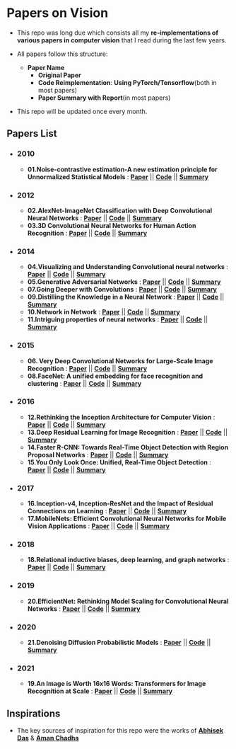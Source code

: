 # Papers on Vision

- This repo was long due which consists all my **re-implementations of various papers in computer vision** that I read during the last few years.

- All papers follow this structure:
  * **Paper Name**
    - **Original Paper**
    - **Code Reimplementation**: **Using PyTorch/Tensorflow**(both in most papers)
    - **Paper Summary with Report**(in most papers)
    
- This repo will be updated once every month.
 
## Papers List

- ### 2010
  - **01.Noise-contrastive estimation-A new estimation principle for Unnormalized Statistical Models** : [**Paper**](https://proceedings.mlr.press/v9/gutmann10a/gutmann10a.pdf) || [**Code**](https://github.com/AdiNarendra98/Papers-on-Vision/tree/main/Re-Implementations/01.Noise-contrastive%20estimation-A%20new%20estimation%20principle%20for%20unnormalized%20statistical%20models) || [**Summary**](https://github.com/AdiNarendra98/Papers-on-Vision/tree/main/Paper%20Summaries/01.Noise-contrastive%20estimation-A%20new%20estimation%20principle%20for%20unnormalized%20statistical%20models)

- ### 2012
  - **02.AlexNet-ImageNet Classification with Deep Convolutional Neural Networks** : [**Paper**](https://github.com/AdiNarendra98/Papers-on-Vision/tree/main/Paper%20Summaries/02.ImageNet%20Classification%20with%20Deep%20Convolutional%20Neural%20Networks%20) || [**Code**](https://github.com/AdiNarendra98/Papers-on-Vision/tree/main/Re-Implementations/02.ImageNet%20Classification%20with%20Deep%20Convolutional%20Neural%20Networks%20) || [**Summary**](https://github.com/AdiNarendra98/Papers-on-Vision/tree/main/Paper%20Summaries/02.ImageNet%20Classification%20with%20Deep%20Convolutional%20Neural%20Networks%20)
  - **03.3D Convolutional Neural Networks for Human Action Recognition** : [**Paper**](https://www.dbs.ifi.lmu.de/~yu_k/icml2010_3dcnn.pdf) || [**Code**](https://github.com/AdiNarendra98/Papers-on-Vision/tree/main/Re-Implementations/03.3D%20Convolutional%20Neural%20Networks%20for%20Human%20Action%20Recognition) || [**Summary**](https://github.com/AdiNarendra98/Papers-on-Vision/tree/main/Paper%20Summaries/03.3D%20Convolutional%20Neural%20Networks%20for%20Human%20Action%20Recognition)

- ### 2014
  - **04.Visualizing and Understanding Convolutional neural networks** : [**Paper**](https://cs.nyu.edu/~fergus/papers/zeilerECCV2014.pdf) || [**Code**](https://github.com/AdiNarendra98/Papers-on-Vision/tree/main/Re-Implementations/04.Visualizing%20and%20Understanding%20Convolutional%20Networks) || [**Summary**](https://github.com/AdiNarendra98/Papers-on-Vision/tree/main/Paper%20Summaries/04.Visualizing%20and%20Understanding%20Convolutional%20Networks)
  - **05.Generative Adversarial Networks** : [**Paper**](https://arxiv.org/abs/1406.2661) || [**Code**](https://github.com/AdiNarendra98/Papers-on-Vision/tree/main/Re-Implementations/05.Generative%20Adversarial%20Networks) || [**Summary**](https://github.com/AdiNarendra98/Papers-on-Vision/tree/main/Paper%20Summaries/05.Generative%20Adversarial%20Networks%20)
  - **07.Going Deeper with Convolutions** : [**Paper**](https://arxiv.org/abs/1409.4842) || [**Code**](https://github.com/AdiNarendra98/Papers-on-Vision/tree/main/Re-Implementations/07.Going%20Deeper%20with%20Convolutions) || [**Summary**](https://github.com/AdiNarendra98/Papers-on-Vision/blob/main/Paper%20Summaries/07.Going%20Deeper%20with%20Convolutions/readme.md)
  - **09.Distilling the Knowledge in a Neural Network** : [**Paper**](https://arxiv.org/abs/1503.02531) || [**Code**](https://github.com/AdiNarendra98/Papers-on-Vision/tree/main/Re-Implementations/09.Distilling%20the%20Knowledge%20in%20a%20Neural%20Network) || [**Summary**](https://github.com/AdiNarendra98/Papers-on-Vision/tree/main/Paper%20Summaries/09.Distilling%20the%20Knowledge%20in%20a%20Neural%20Network)
  - **10.Network in Network** : [**Paper**](https://arxiv.org/abs/1312.4400) || [**Code**](https://github.com/AdiNarendra98/Papers-on-Vision/tree/main/Re-Implementations/10.Network%20In%20Network) || [**Summary**](https://github.com/AdiNarendra98/Papers-on-Vision/tree/main/Paper%20Summaries/10.Network%20In%20Network)
  - **11.Intriguing properties of neural networks** : [**Paper**](https://arxiv.org/abs/1312.6199) || [**Code**](https://github.com/AdiNarendra98/Papers-on-Vision/tree/main/Re-Implementations/11.Intriguing%20properties%20of%20neural%20networks) || [**Summary**](https://github.com/AdiNarendra98/Papers-on-Vision/tree/main/Paper%20Summaries/11.Intriguing%20properties%20of%20neural%20networks)
  
- ### 2015
  - **06. Very Deep Convolutional Networks for Large-Scale Image Recognition** : [**Paper**](https://arxiv.org/abs/1409.1556) || [**Code**](https://github.com/AdiNarendra98/Papers-on-Vision/tree/main/Re-Implementations/06.Very%20Deep%20Convolutional%20Networks%20for%20Large-Scale%20Image%20Recognition%20) || [**Summary**](https://github.com/AdiNarendra98/Papers-on-Vision/tree/main/Paper%20Summaries/06.Very%20Deep%20Convolutional%20Networks%20for%20Large-Scale%20Image%20Recognition%20)
  - **08.FaceNet: A unified embedding for face recognition and clustering** : [**Paper**](https://arxiv.org/abs/1503.03832) || [**Code**](https://github.com/AdiNarendra98/Papers-on-Vision/tree/main/Re-Implementations/08.FaceNet-A%20Unified%20Embedding%20for%20Face%20Recognition%20and%20Clustering) || [**Summary**](https://github.com/AdiNarendra98/Papers-on-Vision/tree/main/Paper%20Summaries/08.FaceNet-A%20Unified%20Embedding%20for%20Face%20Recognition%20and%20Clustering)
 
- ### 2016
  - **12.Rethinking the Inception Architecture for Computer Vision** : [**Paper**](https://arxiv.org/abs/1512.00567) || [**Code**](https://github.com/AdiNarendra98/Papers-on-Vision/tree/main/Re-Implementations/12.Rethinking%20the%20Inception%20Architecture%20for%20Computer%20Vision) || [**Summary**](https://github.com/AdiNarendra98/Papers-on-Vision/tree/main/Paper%20Summaries/12.Rethinking%20the%20Inception%20Architecture%20for%20Computer%20Vision)
  - **13.Deep Residual Learning for Image Recognition** : [**Paper**](https://arxiv.org/abs/1512.03385) || [**Code**](https://github.com/AdiNarendra98/Papers-on-Vision/tree/main/Re-Implementations/13.Deep%20Residual%20Learning%20for%20Image%20Recognition) || [**Summary**](https://github.com/AdiNarendra98/Papers-on-Vision/tree/main/Paper%20Summaries/13.Deep%20Residual%20Learning%20for%20Image%20Recognition)
  - **14.Faster R-CNN: Towards Real-Time Object Detection with Region Proposal Networks** : [**Paper**](https://arxiv.org/abs/1506.01497) || [**Code**](https://github.com/AdiNarendra98/Papers-on-Vision/tree/main/Re-Implementations/14.Faster%20R-CNN-Towards%20Real-Time%20Object%20Detection%20with%20Region%20Proposal%20Networks) || [**Summary**](https://github.com/AdiNarendra98/Papers-on-Vision/tree/main/Paper%20Summaries/14.Faster%20R-CNN-Towards%20Real-Time%20Object%20Detection%20with%20Region%20Proposal%20Networks)
  - **15.You Only Look Once: Unified, Real-Time Object Detection** : [**Paper**](https://arxiv.org/abs/1506.02640) || [**Code**](https://github.com/AdiNarendra98/Papers-on-Vision/tree/main/Re-Implementations/15.You%20Only%20Look%20Once-Unified%2C%20Real-Time%20Object%20Detection%20) || [**Summary**](https://github.com/AdiNarendra98/Papers-on-Vision/tree/main/Paper%20Summaries/15.You%20Only%20Look%20Once-Unified%2C%20Real-Time%20Object%20Detection%20)
  
- ### 2017
  - **16.Inception-v4, Inception-ResNet and the Impact of Residual Connections on Learning** : [**Paper**](https://arxiv.org/abs/1602.07261) || [**Code**](https://github.com/AdiNarendra98/Papers-on-Vision/tree/main/Re-Implementations/16.Inception-v4%2C%20Inception-ResNet%20and%20the%20Impact%20of%20Residual%20Connections%20on%20Learning) || [**Summary**](https://github.com/AdiNarendra98/Papers-on-Vision/tree/main/Paper%20Summaries/16.Inception-v4%2C%20Inception-ResNet%20and%20the%20Impact%20of%20Residual%20Connections%20on%20Learning)
  - **17.MobileNets: Efficient Convolutional Neural Networks for Mobile Vision Applications** :  [**Paper**](https://arxiv.org/pdf/1704.04861v1.pdf) || [**Code**](https://github.com/AdiNarendra98/Papers-on-Vision/tree/main/Re-Implementations/17.MobileNets-Efficient%20Convolutional%20Neural%20Networks%20for%20Mobile%20Vision%20Applications) || [**Summary**](https://github.com/AdiNarendra98/Papers-on-Vision/tree/main/Paper%20Summaries/17.MobileNets-Efficient%20Convolutional%20Neural%20Networks%20for%20Mobile%20Vision%20Applications)
  
- ### 2018
  - **18.Relational inductive biases, deep learning, and graph networks** :  [**Paper**](https://arxiv.org/abs/1806.01261) || [**Code**](https://github.com/AdiNarendra98/Papers-on-Vision/tree/main/Re-Implementations/18.Relational%20inductive%20biases%2C%20deep%20learning%2C%20and%20graph%20networks) || [**Summary**](https://github.com/AdiNarendra98/Papers-on-Vision/tree/main/Paper%20Summaries/18.Relational%20inductive%20biases%2C%20deep%20learning%2C%20and%20graph%20networks)
  
- ### 2019
  - **20.EfficientNet: Rethinking Model Scaling for Convolutional Neural Networks** : [**Paper**](https://arxiv.org/pdf/1905.11946v5.pdf) || [**Code**](https://github.com/AdiNarendra98/Papers-on-Vision/tree/main/Re-Implementations/20.EfficientNet-Rethinking%20Model%20Scaling%20for%20Convolutional%20Neural%20Network) || [**Summary**](https://github.com/AdiNarendra98/Papers-on-Vision/tree/main/Paper%20Summaries/20.EfficientNet-Rethinking%20Model%20Scaling%20for%20Convolutional%20Neural%20Network)
  
- ### 2020
  - **21.Denoising Diffusion Probabilistic Models** : [**Paper**](https://arxiv.org/abs/2006.11239) || [**Code**](https://github.com/AdiNarendra98/Papers-on-Vision/tree/main/Re-Implementations/21.Denoising%20Diffusion%20Probabilistic%20Models) || [**Summary**](https://github.com/AdiNarendra98/Papers-on-Vision/blob/main/Paper%20Summaries/21.Denoising%20Diffusion%20Probabilistic%20Models/readme.md)
  
- ### 2021
  - **19.An Image is Worth 16x16 Words: Transformers for Image Recognition at Scale** : [**Paper**](https://arxiv.org/abs/2010.11929) || [**Code**](https://github.com/AdiNarendra98/Papers-on-Vision/tree/main/Re-Implementations/19.An%20Image%20is%20Worth%2016(x)16%20Words-Transformers%20for%20Image%20Recognition%20at%20Scale) || [**Summary**](https://github.com/AdiNarendra98/Papers-on-Vision/tree/main/Paper%20Summaries/19.An%20Image%20is%20Worth%2016(x)16%20Words-Transformers%20for%20Image%20Recognition%20at%20Scale)
 
 
## Inspirations

- The key sources of inspiration for this repo were the works of [**Abhisek Das**](https://abhishekdas.com) & [**Aman Chadha**](https://amanchadha.com)
    
